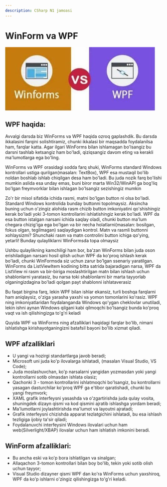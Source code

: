 ```yaml
---
description: CSharp N1 jamoasi
---
```


# WinForm va WPF

![Winforms vs WPF](../../../../.gitbook/assets/osha2.jpg)

## **WPF haqida:**

Avvalgi darsda biz WinForms va WPF haqida ozroq gaplashdik. Bu darsda ikkalasini farqini solishtiramiz, chunki ikkalasi bir maqsadda foydalanilsa ham, farqlar katta. Agar ilgari WinForms bilan ishlamagan bo'lsangiz bu darsni tashlab ketsangiz ham bo'ladi, qiziqsangiz davom eting va kerakli ma'lumotlarga ega bo'ling.

WinForms va WPF orasidagi sodda farq shuki, WinForms standard Windows kontrollari ustiga qurilgan(masalan: TextBox), WPF esa mustaqil bo'lib noldan boshlab ishlab chiqilgan desa ham bo'ladi. Bu juda nozik farq bo'lishi mumkin aslida esa unday emas, buni biror marta Win32/WinAPI ga bog'liq bo'lgan freymvorklar bilan ishlagan bo'lsangiz sezishingiz mumkin

Zo'r bir misol sifatida ichida rasmi, matni bo'lgan button ni olsa bo'ladi. Standard Windows kontrolida bunday buttonni topolmaysiz. Aksincha buning uchun o'zingiz alohida rasm chizib button imkoniyatini qo'shishingiz kerak bo'ladi yoki 3-tomon kontrollarini ishlatishingiz kerak bo'ladi. WPF da esa button istalgan narsani ichida saqlay oladi, chunki button ma'lum chegara chizig'iga ega bo'lgan va bir necha holatlarni(masalan: bosilgan, fokus olgan, tegilmagan) saqlaydigan kontrol. Matn va rasmli buttonni xohlaysizmi? Shunchaki rasm va matn controlini button ichiga qo'ying, yetarli! Bunday qulayliklarni WinFormsda topa olmaysiz

Ushbu qulaylikning kamchiligi ham bor, ba'zan WinForms bilan juda oson erishiladigan narsani hosil qilish uchun WPF da ko'proq ishlash kerak bo'ladi, chunki WinFormsda siz uchun zarur bo'lgan ssenariy yaratilgan. WinForms da ListViewItem kodining bitta satrida bajaradigan narsa, WPF da ListView ni rasm va bir-biriga moslashtirilgan matn bilan ishlash uchun shablonlarni yaratasiz, bu narsa toki shablonlarni bir marta tayyorlab olganingizdagina bo'ladi qolgan payt shablonni ishlataverasiz

Bu faqat birgina farq, lekin WPF bilan ishlar ekansiz, turli boshqa farqlarni ham aniqlaysiz, o'ziga yarasha yaxshi va yomon tomonlarini ko'rasiz. WPF ning imkoniyatlaridan foydalanganda Windows qo'ygan cheklovlar unutiladi, lekin ishni aynan Windows qilgani kabi qilmoqchi bo'lsangiz bunda ko'proq vaqt va ish qilishingizga to'g'ri keladi

Quyida WPF va WinForms ning afzalliklari haqidagi farqlar bo'lib, nimani ishlatishga kirishayotganingizni batafsil bayoni bo'lib xizmat qiladi.

## **WPF afzalliklari**

* U yangi va hozirgi standartlarga javob beradi;
* Microsoft uni juda ko'p ilovalarga ishlatadi, (masalan Visual Studio, VS Code);
* Juda moslashuvchan, ko'p narsalarni yangidan yozmasdan yoki yangi kontrollarni sotib olmasdan ishlata olasiz;
* Qachonki 3 - tomon kontrollarini ishlatmoqchi bo'lsangiz, bu kontrollarni yasagan dasturchilar ko'proq WPF ga e'tibor qaratishadi, chunki bu yangi freymvork;
* XAML grafik interfeysni yasashda va o'zgartirishda juda qulay vosita, shuningdek dizayn qismi va kod qismini ajratib ishlashga yordam beradi;
* Ma'lumotlarni joylashtirishda ma'lumot va layoutni ajratadi;
* Grafik interfeysni chizishda apparat tezlatgichini ishlatadi, bu esa ishlash tezligiga ijobiy ta'sir qiladi;
* Foydalanuvchi interfeysini Windows ilovalari uchun ham web(Silverlight/XBAP) ilovalar uchun ham ishlatish imkonini beradi.

## WinForm afzalliklari:

* Bu ancha eski va ko'p bora ishlatilgan va sinalgan;
* Allaqachon 3-tomon kontrollari bilan boy bo'lib, tekin yoki sotib olish uchun tayyor;
* Visual Studio dizayner qismi WPF dan ko'ra WinForms uchun yaxshiroq, WPF da ko'p ishlarni o'zingiz qilishingizga to'g'ri keladi.
